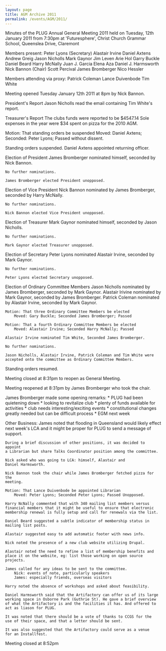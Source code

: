 ```yaml
---
layout: page
title: AGM Archive 2011
permalink: /events/AGM/2011/
---
```


Minutes of the PLUG Annual General Meeting 2011
held on Tuesday, 12th January 2011 from 7:30pm
at 'Futuresphere', Christ Church Grammar School, Queenslea Drive, Claremont

Members present:
	Peter Lyons		(Secretary)
	Alastair Irvine
	Daniel Axtens
	Andrew Greig
	Jason Nicholls
	Mark Gaynor
	Jim Leven
	Arie Hol
	Garry Buckle
	Daniel Beard
	Harry McNally
	Juan J. Garcia
	Elena Aza
	Daniel J. Harmsworth
	Nick Bannon		(Chair)
	Scott Percival
	James Bromberger
	Nico Hessler

Members attending via proxy:
	Patrick Coleman
	Lance Duivenbode
	Tim White

Meeting opened Tuesday January 12th 2011 at 8pm by Nick Bannon.

President's Report
	Jason Nicholls read the email containing Tim White's report.

Treasurer's Report
	The clubs funds were reported to be $4547.14
	Sole expenses in the year were $34 spent on pizza for the 2010 AGM.

Motion: That standing orders be suspended
	Moved: Daniel Axtens; Seconded: Peter Lyons; Passed without dissent.

Standing orders suspended. Daniel Axtens appointed returning officer.

Election of President
	James Bromberger nominated himself, seconded by Nick Bannon.

	No further nominations.

	James Bromberger elected President unopposed.

Election of Vice President
	Nick Bannon nominated by James Bromberger, seconded by Harry McNally.

	No further nominations.

	Nick Bannon elected Vice President unopposed.

Election of Treasurer
	Mark Gaynor nominated himself, seconded by Jason Nicholls.

	No further nominations.

	Mark Gaynor elected Treasurer unopposed.

Election of Secretary
	Peter Lyons nominated Alastair Irvine, seconded by Mark Gaynor.

	No further nominations.

	Peter Lyons elected Secretary unopposed.

Election of Ordinary Committee Members
	Jason Nicholls nominated by James Bromberger, seconded by Mark Gaynor.
	Alastair Irivine nominated by Mark Gaynor, seconded by James Bromberger.
	Patrick Coleman nominated by Alastair Irvine, seconded by Mark Gaynor.

	Motion: That three Ordinary Committee Members be elected
		Moved: Gary Buckle; Seconded James Bromberger; Passed

	Motion: That a fourth Ordinary Committee Members be elected
		Moved: Alastair Irvine; Seconded Harry McNally; Passed

	Alastair Irvine nominated Tim White, Seconded James Bromberger.

	No further nominations.

	Jason Nicholls, Alastair Irvine, Patrick Coleman and Tim White were
	accepted onto the committee as Ordinary Committee Members.

Standing orders resumed.

Meeting closed at 8:31pm to reopen as General Meeting.


Meeting reopened at 8:31pm by James Bromberger who took the chair.

James Bromberger made some opening remarks:
	* PLUG had been quietening down
	* looking to revitalize club
	* plenty of funds available for activities
	* club needs interesting/exciting events
	* constitutional changes greatly needed but can be difficult process
	* EGM next week

Other Business:
	James noted that flooding in Queensland would likely effect next week's
	LCA and it might be proper for PLUG to send a message of support.

	During a brief discussion of other positions, it was decided to appoint
	a Librarian but share Talks Coordinator position among the committee.

	Nick asked who was going to LCA: himself, Alastair and
	Daniel Harmsworth.

	Nick Bannon took the chair while James Bromberger fetched pizza for the
	meeting.

	Motion: That Lance Duivenbode be appointed Librarian
		Moved: Peter Lyons; Seconded Peter Lyons; Passed Unopposed.

	Harry NcNally commented that with 340 mailing list members versus
	financial members that it might be useful to ensure that electronic
	membership renewal is fully setup and call for renewals via the list.

	Daniel Beard suggested a subtle indicator of membership status in
	mailing list posts.

	Alastair suggested easy to add automatic footer with news info.

	Nick noted the presence of a new club website utilizing Drupal.

	Alastair noted the need to refine a list of membership benefits and
	place it on the website, eg: list those working on open source projects.

	James called for any ideas to be sent to the committee.
		Nick: events of note, particularly speakers
		James: especially friends, overseas visitors

	Harry noted the absence of workshops and asked about feasibility.

	Daniel Harmsworth said that the Artifactory can offer us of its large
	working space in Osborne Park (Guthrie St). He gave a brief overview
	of what the Artifactory is and the facilities it has. And offered to
	act as liason for PLUG.

	It was noted that there should be a vote of thanks to CCGS for the
	use of their space, and that a letter should be sent.

	It was also suggested that the Artifactory could serve as a venue
	for an Installfest.

Meeting closed at 8:52pm
